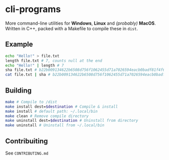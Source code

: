 # cli-programs
More command-line utilities for **Windows**, **Linux** and *(probably)* **MacOS**. Written in C++, packed with a Makefile to compile these in `dist`.

## Example
```bash
echo "Hello!" > file.txt
length file.txt # 7, counts null at the end
echo "Hello!" | length # 7
sha file.txt # b22b009134622b6508d756f1062455d71a7026594eacb0badf81f4f677929ebe
cat file.txt | sha # b22b009134622b6508d756f1062455d71a7026594eacb0badf81f4f677929ebe
```

## Building
```bash
make # Compile to /dist
make install dest=$destination # Compile & install
make install # default path: ~/.local/bin
make clean # Remove compile directory
make uninstall dest=$destination # Uninstall from directory
make uninstall # Uninstall from ~/.local/bin
```

## Contribuiting
See `CONTRIBUTING.md`